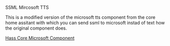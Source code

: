 SSML Mircosoft TTS

This is a modified version of the microsoft tts component from the core home assitant with which you can send ssml to microsoft instad of text how the original component does.

[Hass Core Microsoft Component](https://github.com/home-assistant/core/tree/dev/homeassistant/components/microsoft)